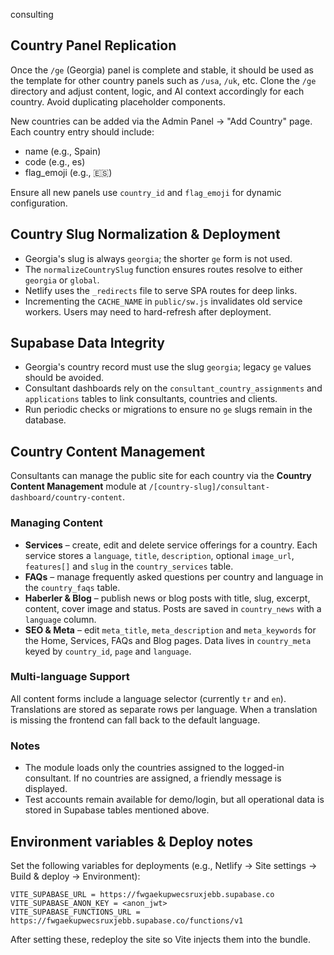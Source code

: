 consulting

## Country Panel Replication

Once the `/ge` (Georgia) panel is complete and stable, it should be used as the template for other country panels such as `/usa`, `/uk`, etc. Clone the `/ge` directory and adjust content, logic, and AI context accordingly for each country. Avoid duplicating placeholder components.

New countries can be added via the Admin Panel → "Add Country" page. Each country entry should include:
- name (e.g., Spain)
- code (e.g., es)
- flag_emoji (e.g., 🇪🇸)

Ensure all new panels use `country_id` and `flag_emoji` for dynamic configuration.

## Country Slug Normalization & Deployment

- Georgia's slug is always `georgia`; the shorter `ge` form is not used.
- The `normalizeCountrySlug` function ensures routes resolve to either `georgia` or `global`.
- Netlify uses the `_redirects` file to serve SPA routes for deep links.
- Incrementing the `CACHE_NAME` in `public/sw.js` invalidates old service workers. Users may need to hard-refresh after deployment.

## Supabase Data Integrity

- Georgia's country record must use the slug `georgia`; legacy `ge` values should be avoided.
- Consultant dashboards rely on the `consultant_country_assignments` and `applications` tables to link consultants, countries and clients.
- Run periodic checks or migrations to ensure no `ge` slugs remain in the database.

## Country Content Management

Consultants can manage the public site for each country via the **Country Content Management** module at `/[country-slug]/consultant-dashboard/country-content`.

### Managing Content

- **Services** – create, edit and delete service offerings for a country. Each service stores a `language`, `title`, `description`, optional `image_url`, `features[]` and `slug` in the `country_services` table.
- **FAQs** – manage frequently asked questions per country and language in the `country_faqs` table.
- **Haberler & Blog** – publish news or blog posts with title, slug, excerpt, content, cover image and status. Posts are saved in `country_news` with a `language` column.
- **SEO & Meta** – edit `meta_title`, `meta_description` and `meta_keywords` for the Home, Services, FAQs and Blog pages. Data lives in `country_meta` keyed by `country_id`, `page` and `language`.

### Multi-language Support

All content forms include a language selector (currently `tr` and `en`). Translations are stored as separate rows per language. When a translation is missing the frontend can fall back to the default language.

### Notes

- The module loads only the countries assigned to the logged-in consultant. If no countries are assigned, a friendly message is displayed.
- Test accounts remain available for demo/login, but all operational data is stored in Supabase tables mentioned above.

## Environment variables & Deploy notes

Set the following variables for deployments (e.g., Netlify → Site settings → Build & deploy → Environment):

```
VITE_SUPABASE_URL = https://fwgaekupwecsruxjebb.supabase.co
VITE_SUPABASE_ANON_KEY = <anon_jwt>
VITE_SUPABASE_FUNCTIONS_URL = https://fwgaekupwecsruxjebb.supabase.co/functions/v1
```

After setting these, redeploy the site so Vite injects them into the bundle.
